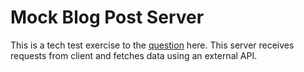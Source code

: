 # Mock Blog Post Server

This is a tech test exercise to the [question](./question.md) here. This server receives requests from client and fetches data using an external API.  

